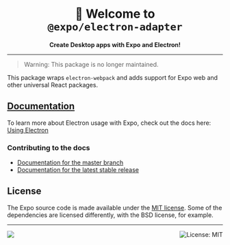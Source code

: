<!-- Title -->
<h1 align="center">
👋 Welcome to <br/><code>@expo/electron-adapter</code>
</h1>

<!-- Header -->

<p align="center">
    <b>Create Desktop apps with Expo and Electron!</b>
</p>

---

> Warning: This package is no longer maintained.

This package wraps `electron-webpack` and adds support for Expo web and other universal React packages.

## [Documentation][docs]

To learn more about Electron usage with Expo, check out the docs here: [Using Electron][docs]

### Contributing to the docs

- [Documentation for the master branch][master-docs]
- [Documentation for the latest stable release][docs]

## License

The Expo source code is made available under the [MIT license](LICENSE). Some of the dependencies are licensed differently, with the BSD license, for example.

<!-- Footer -->

---

<p>
    <a aria-label="sponsored by expo" href="http://expo.io">
        <img src="https://img.shields.io/badge/Community-Expo-4630EB.svg?style=for-the-badge&logo=EXPO&labelColor=000&logoColor=fff" target="_blank" />
    </a>
    <a aria-label="expo electron-adapter is free to use" href="/LICENSE" target="_blank">
        <img align="right" alt="License: MIT" src="https://img.shields.io/badge/License-MIT-success.svg?style=for-the-badge&color=33CC12" target="_blank" />
    </a>
</p>

[docs]: https://docs.expo.io/guides/using-electron/
[master-docs]: https://github.com/expo/expo/blob/master/docs/pages/versions/unversioned/guides/using-electron.md
[expo-cli-issues]: https://github.com/expo/expo-cli/issues
